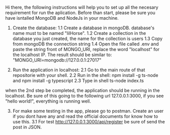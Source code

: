 Hi there, the following instructions will help you to set up all the necesary requirement for run the aplication. Before than start, please be sure you have isntalled MongoDB and NodeJs in your machine.

1. Create the database:
   1.1 Create a database in mongoDB. database's name must to be named "lilHorse".
   1.2 Create a collection in the database you just created, the name for the collection is users
   1.3 Copy from mongoDB the connection string
   1.4 Open the file called .env and paste the string front of MONGO_URI, replace the word "localhost" for the localhost IP. The result should be similar to: "MONGO_URI=mongodb://127.0.0.1:27017"

2. Run the application in localhost:
   2.1 Go to the main route of that repositorie with your shell.
   2.2 Run in the shell: npm install -g ts-node and npm install -g typescript
   2.3 Type in shell ts-node index.ts

when the 2nd step be completed, the application should be running in the localhost. Be sure of this going to the following url 127.0.0.1:3000, if you see "hello world!", everything is running well.

3. For make some testing in the app, please go to postman. Create an user if you dont have any and read the official documents for know how to use this.
   3.1 For test http://127.0.0.1:3000/api/register be sure of send the post in JSON.
